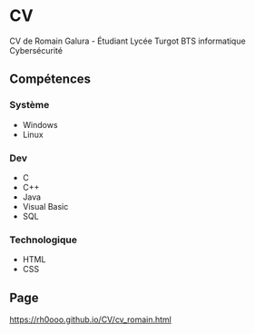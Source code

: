 # CV
CV de Romain Galura - Étudiant Lycée Turgot BTS informatique Cybersécurité
## Compétences
### Système
- Windows
- Linux
### Dev
- C
- C++
- Java
- Visual Basic
- SQL

### Technologique
- HTML
- CSS

## Page
https://rh0ooo.github.io/CV/cv_romain.html

